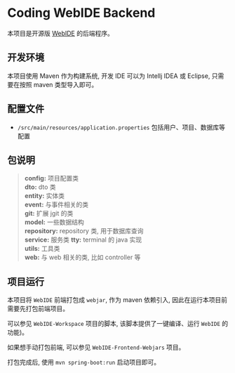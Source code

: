 # Coding WebIDE Backend

本项目是开源版 [WebIDE](https://ide.coding.net) 的后端程序。

## 开发环境

本项目使用 Maven 作为构建系统, 开发 IDE 可以为 Intellj IDEA 或 Eclipse, 只需要在按照 maven 类型导入即可。

## 配置文件

* `/src/main/resources/application.properties` 包括用户、项目、数据库等配置

## 包说明

> **config:** 项目配置类  
> **dto:** dto 类  
> **entity:** 实体类  
> **event:** 与事件相关的类  
> **git:** 扩展 jgit 的类  
> **model:** 一些数据结构  
> **repository:** repository 类, 用于数据库查询  
> **service:** 服务类
> **tty:** terminal 的 java 实现  
> **utils:** 工具类  
> **web:** 与 web 相关的类, 比如 controller 等  

## 项目运行

本项目将 `WebIDE` 前端打包成 `webjar`, 作为 maven 依赖引入, 因此在运行本项目前需要先打包前端项目。

可以参见 `WebIDE-Workspace` 项目的脚本, 该脚本提供了一键编译、运行 `WebIDE` 的功能)。

如果想手动打包前端, 可以参见 `WebIDE-Frontend-Webjars` 项目。

打包完成后, 使用 `mvn spring-boot:run` 启动项目即可。
